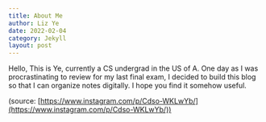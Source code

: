 ```yaml
---
title: About Me
author: Liz Ye
date: 2022-02-04
category: Jekyll
layout: post
---
```


Hello, This is Ye, currently a CS undergrad in the US of A. One day as I was procrastinating to review for my last final exam, I decided to build this blog so that I can organize notes digitally. I hope you find it somehow useful. 

(source: [https://www.instagram.com/p/Cdso-WKLwYb/](https://www.instagram.com/p/Cdso-WKLwYb/))